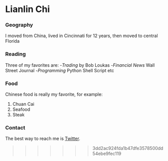 # Lianlin Chi

### Geography

I moved from China, lived in Cincinnati for 12 years, then moved to central Florida

### Reading
Three of my favorites are:
-*Trading* by Bob Loukas
-*Financial News* Wall Street Journal
-*Programming* Python Shell Script etc

### Food

Chinese food is really my favorite, for example:
1. Chuan Cai
2. Seafood
3. Steak

### Contact

The best way to reach me is [Twitter](https://twitter.com/LIANLINCHI).

>>>>>>> 3dd2ac924fda1b47dfe3578500dd54ebe9fec119
